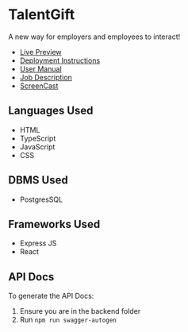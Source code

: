# TalentGift

A new way for employers and employees to interact!
- <a href="http://[2605:fd00:4:1001:f816:3eff:fe61:d5c8]">Live Preview</a>
- [Deployment Instructions](deployment-instructions.md)
- [User Manual](user-manual.md)
- [Job Description](job-description.md)
- [ScreenCast](https://drive.google.com/file/d/1Msj7G6YohDqgMR4DrNPGP8sRB5US-EWL/view?usp=drive_link)

## Languages Used

- HTML
- TypeScript
- JavaScript
- CSS

## DBMS Used

- PostgresSQL

## Frameworks Used

- Express JS
- React

## API Docs

To generate the API Docs:

1. Ensure you are in the backend folder
2. Run ``npm run swagger-autogen``
